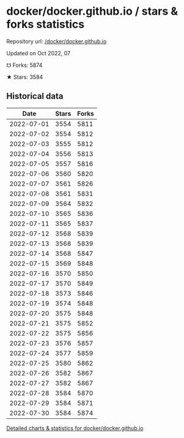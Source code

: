 # docker/docker.github.io / stars & forks statistics

Repository url: [/docker/docker.github.io](https://github.com/docker/docker.github.io)

Updated on Oct 2022, 07

☋ Forks: 5874

★ Stars: 3584

## Historical data
| Date | Stars | Forks |
|------|-------|-------|
| 2022-07-01 | 3554 | 5811 | 
| 2022-07-02 | 3554 | 5812 | 
| 2022-07-03 | 3555 | 5812 | 
| 2022-07-04 | 3556 | 5813 | 
| 2022-07-05 | 3557 | 5816 | 
| 2022-07-06 | 3560 | 5820 | 
| 2022-07-07 | 3561 | 5826 | 
| 2022-07-08 | 3561 | 5831 | 
| 2022-07-09 | 3564 | 5832 | 
| 2022-07-10 | 3565 | 5836 | 
| 2022-07-11 | 3565 | 5837 | 
| 2022-07-12 | 3568 | 5839 | 
| 2022-07-13 | 3568 | 5839 | 
| 2022-07-14 | 3568 | 5847 | 
| 2022-07-15 | 3569 | 5848 | 
| 2022-07-16 | 3570 | 5850 | 
| 2022-07-17 | 3570 | 5849 | 
| 2022-07-18 | 3573 | 5846 | 
| 2022-07-19 | 3574 | 5848 | 
| 2022-07-20 | 3575 | 5848 | 
| 2022-07-21 | 3575 | 5852 | 
| 2022-07-22 | 3575 | 5856 | 
| 2022-07-23 | 3576 | 5857 | 
| 2022-07-24 | 3577 | 5859 | 
| 2022-07-25 | 3580 | 5862 | 
| 2022-07-26 | 3582 | 5867 | 
| 2022-07-27 | 3582 | 5867 | 
| 2022-07-28 | 3584 | 5870 | 
| 2022-07-29 | 3584 | 5871 | 
| 2022-07-30 | 3584 | 5874 | 


[Detailed charts & statistics for docker/docker.github.io](https://reviewgithub.com/rep/docker/docker.github.io)
